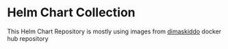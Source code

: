 # Helm Chart Collection

This Helm Chart Repository is mostly using images from [dimaskiddo](https://hub.docker.com/u/dimaskiddo) docker hub repository

